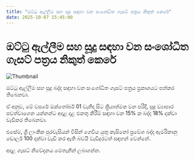 ```yaml
---
title: "ඔට්ටු ඇල්ලීම සහ සූදු සඳහා වන සංශෝධිත ගැසට් පත්‍රය නිකුත් කෙරේ"
date: 2025-10-07 15:45:00
---
```


# ඔට්ටු ඇල්ලීම සහ සූදු සඳහා වන සංශෝධිත ගැසට් පත්‍රය නිකුත් කෙරේ

![Thumbnail](https://helakuru.sgp1.cdn.digitaloceanspaces.com/esana/images/lib/casino-archived.jpg)

ඔට්ටු ඇල්ලීම සහ සූදු බද්ද සඳහා වන සංශෝධිත ගැසට් පත්‍රය ප්‍රකාශයට පත්කර තිබෙනවා.

ඒ අනුව, මේ වසරේ ඔක්තෝබර් 01 වැනිදා සිට ක්‍රියාත්මක වන පරිදි, සූදු ව්‍යාපාර පවත්වාගෙන යන්නන්ට අදාළ දළ එකතු කිරීම් සඳහා වන 15% ක බද්ද 18% දක්වා වැඩිකර තිබෙනවා.

එසේම, ශ්‍රී ලාංකික පුරවැසියන් විසින් ගෙවිය යුතු කැසිනෝ ප්‍රවේශ බද්ද ඇමරිකානු ඩොලර් 100 දක්වා වැඩි කර ඇති බවයි වැඩිදුරටත් සඳහන් වෙන්නේ.

අදාළ ගැසට් නිවේදනය මෙතැනින් ලබාගන්න.

